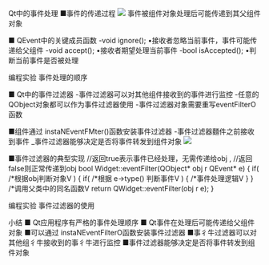 Qt中的事件处理
■事件的传递过程
![](_v_images_/.png)
事件被组件对象处理后可能传递到其父组件对象


■ QEvent中的关键成员函数
-void ignore();
•接收者忽略当前事件，事件可能传递给父组件
-void accept();
•接收者期望处理当前事件
-bool isAccepted();
•判断当前事件是否被处理


编程实验 事件处理的顺序

■ Qt中的事件过滤器
-事件过滤器可以对其他组件接收到的事件进行监控
-任意的 QObject对象都可以作为事件过滤器使用
-事件过滤器对象需要重写eventFilterO函数

■组件通过 instaNEventFMter()函数安装事件过滤器
-事件过滤器麵件之前接收到事件
_事件过滤器能够决定是否将事件转发到组件对象
![](_v_images_/.png)

■事件过滤器的典型实现
//返回true表示事件已经处理，无需传递给obj ,
//返回false则正常传递到obj
bool Widget::eventFilter(QObject* obj r QEvent* e)
{
if( /*根据obj判断对象V )
{
if( /*根据 e->type() 判断事件V )
{
/*事件处理逻辑V
}
}
/*调用父类中的同名函数V
return QWidget::eventFilter(obj r e);
}

编程实验 事件过滤器的使用

小结
■ Qt应用程序有严格的事件处理顺序
■ Qt事件在处理后可能传递给父组件对象
■可以通过 instaNEventFilterO函数安装事件过滤器
■事彳牛过滤器可以对其他组彳牛接收到的事彳牛进行监控
■事件过滤器能够决定是否将事件转发到组件对象
